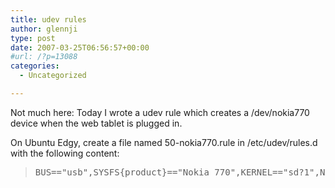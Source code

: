 ```yaml
---
title: udev rules
author: glennji
type: post
date: 2007-03-25T06:56:57+00:00
#url: /?p=13088
categories:
  - Uncategorized

---
```

Not much here: Today I wrote a udev rule which creates a /dev/nokia770 device when the web tablet is plugged in.
  
On Ubuntu Edgy, create a file named 50-nokia770.rule in /etc/udev/rules.d with the following content:

> <pre>BUS=="usb",SYSFS{product}=="Nokia 770",KERNEL=="sd?1",NAME="nokia770"</pre>
